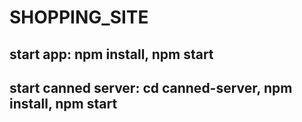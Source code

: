 # SHOPPING_SITE


## start app: npm install, npm start

## start canned server: cd canned-server, npm install, npm start 

